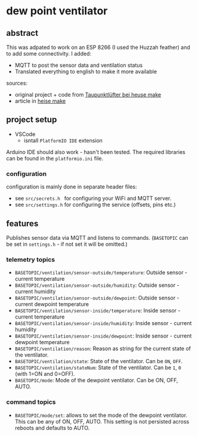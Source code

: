 # dew point ventilator

## abstract

This was adpated to work on an ESP 8266 (I used the Huzzah feather) and to add some connectivity. I added:

- MQTT to post the sensor data and ventilation status
- Translated everything to english to make it more available

sources:

- original project + code from [Taupunktlüfter bei heuse make](https://github.com/MakeMagazinDE/Taupunktluefter)
- article in [heise make](https://www.heise.de/select/make/2022/1/2135511212557842576)

## project setup

- VSCode
  - isntall `PlatformIO IDE` extension

Arduino IDE should also work - hasn't been tested. The required libraries can be found in the `platformio.ini` file.

### configuration

configuration is mainly done in separate header files:

- see `src/secrets.h ` for configuring your WiFi and MQTT server.
- see `src/settings.h` for configuring the service (offsets, pins etc.)

## features

Publishes sensor data via MQTT and listens to commands. (`BASETOPIC` can be set in `settings.h` - if not set it will be omitted.)

### telemetry topics

- `BASETOPIC/ventilation/sensor-outside/temperature`: Outside sensor - current temperature
- `BASETOPIC/ventilation/sensor-outside/humidity`: Outside sensor - current humidity
- `BASETOPIC/ventilation/sensor-outside/dewpoint`: Outside sensor - current dewpoint temperature
- `BASETOPIC/ventilation/sensor-inside/temperature`: Inside sensor - current temperature
- `BASETOPIC/ventilation/sensor-inside/humidity`: Inside sensor - current humidity
- `BASETOPIC/ventilation/sensor-inside/dewpoint`: Inside sensor - current dewpoint temperature
- `BASETOPIC/ventilation/reason`: Reason as string for the current state of the ventilator.
- `BASETOPIC/ventilation/state`: State of the ventilator. Can be `ON`, `OFF`.
- `BASETOPIC/ventilation/stateNum`: State of the ventilator. Can be `1`, `0` (with 1=ON and 0=OFF).
- `BASETOPIC/mode`: Mode of the dewpoint ventilator. Can be ON, OFF, AUTO.

### command topics

- `BASETOPIC/mode/set`: allows to set the mode of the dewpoint ventilator. This can be any of ON, OFF, AUTO. This setting is not persisted across reboots and defaults to AUTO.